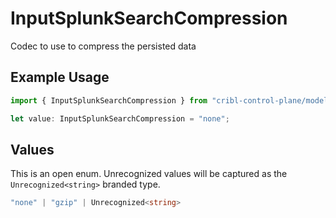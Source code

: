 # InputSplunkSearchCompression

Codec to use to compress the persisted data

## Example Usage

```typescript
import { InputSplunkSearchCompression } from "cribl-control-plane/models/operations";

let value: InputSplunkSearchCompression = "none";
```

## Values

This is an open enum. Unrecognized values will be captured as the `Unrecognized<string>` branded type.

```typescript
"none" | "gzip" | Unrecognized<string>
```